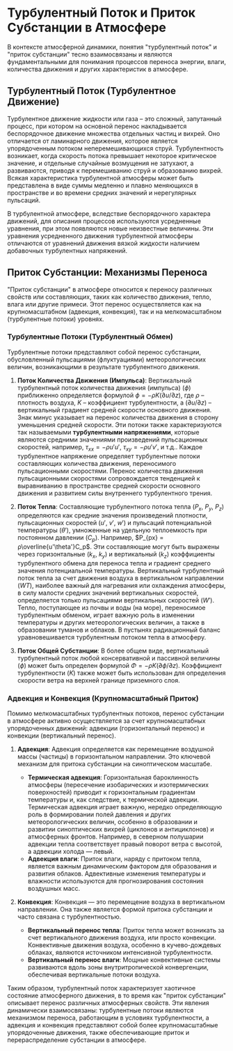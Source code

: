 # Турбулентный Поток и Приток Субстанции в Атмосфере

В контексте атмосферной динамики, понятия "турбулентный поток" и "приток субстанции" тесно взаимосвязаны и являются фундаментальными для понимания процессов переноса энергии, влаги, количества движения и других характеристик в атмосфере.

## Турбулентный Поток (Турбулентное Движение)

Турбулентное движение жидкости или газа – это сложный, запутанный процесс, при котором на основной перенос накладывается беспорядочное движение множества отдельных частиц и вихрей. Оно отличается от ламинарного движения, которое является упорядоченным потоком неперемешивающихся струй. Турбулентность возникает, когда скорость потока превышает некоторое критическое значение, и отдельные случайные возмущения не затухают, а развиваются, приводя к перемешиванию струй и образованию вихрей. Всякая характеристика турбулентной атмосферы может быть представлена в виде суммы медленно и плавно меняющихся в пространстве и во времени средних значений и нерегулярных пульсаций.

В турбулентной атмосфере, вследствие беспорядочного характера движений, для описания процессов используются усредненные уравнения, при этом появляются новые неизвестные величины. Эти уравнения усредненного движения турбулентной атмосферы отличаются от уравнений движения вязкой жидкости наличием добавочных турбулентных напряжений.

## Приток Субстанции: Механизмы Переноса

"Приток субстанции" в атмосфере относится к переносу различных свойств или составляющих, таких как количество движения, тепло, влага или другие примеси. Этот перенос осуществляется как на крупномасштабном (адвекция, конвекция), так и на мелкомасштабном (турбулентные потоки) уровнях.

### Турбулентные Потоки (Турбулентный Обмен)

Турбулентные потоки представляют собой перенос субстанции, обусловленный пульсациями (флуктуациями) метеорологических величин, возникающими в результате турбулентного движения.

1. **Поток Количества Движения (Импульса)**:
    Вертикальный турбулентный поток количества движения (импульса) ($\phi$) приближенно определяется формулой $\phi = -ρK(\partial u / \partial z)$, где $ρ$ – плотность воздуха, $K$ – коэффициент турбулентности, а $(\partial u / \partial z)$ – вертикальный градиент средней скорости основного движения. Знак минус указывает на перенос количества движения в сторону уменьшения средней скорости.
    Эти потоки также характеризуются так называемыми **турбулентными напряжениями**, которые являются средними значениями произведений пульсационных скоростей, например, $\tau_{xx} = -ρu'u'$, $\tau_{xy} = -ρu'v'$, и т.д.. Каждое турбулентное напряжение определяет турбулентные потоки составляющих количества движения, переносимого пульсационными скоростями. Перенос количества движения пульсационными скоростями сопровождается тенденцией к выравниванию в пространстве средней скорости основного движения и развитием силы внутреннего турбулентного трения.

2. **Поток Тепла**:
    Составляющие турбулентного потока тепла ($P_x$, $P_y$, $P_z$) определяются как средние значения произведений плотности, пульсационных скоростей ($u'$, $v'$, $w'$) и пульсаций потенциальной температуры ($\theta'$), умноженные на удельную теплоемкость при постоянном давлении ($C_p$). Например, $P_{px} = ρ\overline{u'\theta'}C_p$. Эти составляющие могут быть выражены через горизонтальные ($k_x$, $k_y$) и вертикальный ($k_z$) коэффициенты турбулентного обмена для переноса тепла и градиент среднего значения потенциальной температуры.
    Вертикальный турбулентный поток тепла за счет движения воздуха в вертикальном направлении ($WT$), наиболее важный для нагревания или охлаждения атмосферы, в силу малости средних значений вертикальных скоростей, определяется только пульсациями вертикальных скоростей ($W'$). Тепло, поступающее из почвы и воды (на море), переносимое турбулентным обменом, играет важную роль в изменении температуры и других метеорологических величин, а также в образовании туманов и облаков. В пустынях радиационный баланс уравновешивается турбулентным потоком тепла в атмосферу.

3. **Поток Общей Субстанции**:
    В более общем виде, вертикальный турбулентный поток любой консервативной и пассивной величины ($\phi$) может быть определен формулой $\Phi = -ρK(\partial\phi/\partial z)$. Коэффициент турбулентности ($K$) также может быть использован для определения скорости ветра на верхней границе приземного слоя.

### Адвекция и Конвекция (Крупномасштабный Приток)

Помимо мелкомасштабных турбулентных потоков, перенос субстанции в атмосфере активно осуществляется за счет крупномасштабных упорядоченных движений: адвекции (горизонтальный перенос) и конвекции (вертикальный перенос).

1. **Адвекция**:
    Адвекция определяется как перемещение воздушной массы (частицы) в горизонтальном направлении. Это ключевой механизм для притока субстанции на синоптическом масштабе.
    * **Термическая адвекция**: Горизонтальная бароклинность атмосферы (пересечение изобарических и изотермических поверхностей) приводит к горизонтальным градиентам температуры и, как следствие, к термической адвекции. Термическая адвекция играет важную, нередко определяющую роль в формировании полей давления и других метеорологических величин, особенно в образовании и развитии синоптических вихрей (циклонов и антициклонов) и атмосферных фронтов. Например, в северном полушарии адвекции тепла соответствует правый поворот ветра с высотой, а адвекции холода — левый.
    * **Адвекция влаги**: Приток влаги, наряду с притоком тепла, является важным динамическим фактором для образования и развития облаков. Адвективные изменения температуры и влажности используются для прогнозирования состояния воздушных масс.

2. **Конвекция**:
    Конвекция — это перемещение воздуха в вертикальном направлении. Она также является формой притока субстанции и часто связана с турбулентностью.
    * **Вертикальный перенос тепла**: Приток тепла может возникать за счет вертикального движения воздуха, или просто конвекции. Конвективные движения воздуха, особенно в кучево-дождевых облаках, являются источником интенсивной турбулентности.
    * **Вертикальный перенос влаги**: Мощные конвективные системы развиваются вдоль зоны внутритропической конвергенции, обеспечивая вертикальные потоки воздуха.

Таким образом, турбулентный поток характеризует хаотичное состояние атмосферного движения, в то время как "приток субстанции" описывает перенос различных атмосферных свойств. Эти явления динамически взаимосвязаны: турбулентные потоки являются механизмом переноса, работающим в условиях турбулентности, а адвекция и конвекция представляют собой более крупномасштабные упорядоченные движения, также обеспечивающие приток и перераспределение субстанции в атмосфере.
